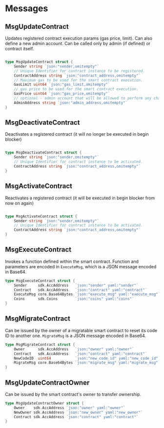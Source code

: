 # Messages

## MsgUpdateContract

Updates registered contract execution params (gas price, limit). Can also define a new admin account. Can be called only by admin (if defined) or contract itself.

```go

type MsgUpdateContract struct {
    Sender string `json:"sender,omitempty"`
    // Unique Identifier for contract instance to be registered.
    ContractAddress string `json:"contract_address,omitempty"`
    // Maximum gas to be used for the smart contract execution.
    GasLimit uint64 `json:"gas_limit,omitempty"`
    // gas price to be used for the smart contract execution.
    GasPrice uint64 `json:"gas_price,omitempty"`
    // optional - admin account that will be allowed to perform any changes
    AdminAddress string `json:"admin_address,omitempty"`
}
```

## MsgDeactivateContract

Deactivates a registered contract (it will no longer be executed in begin blocker)

```go

type MsgDeactivateContract struct {
    Sender string `json:"sender,omitempty"`
    // Unique Identifier for contract instance to be activated.
    ContractAddress string `json:"contract_address,omitempty"`
}
```

## MsgActivateContract

Reactivates a registered contract (it will be executed in begin blocker from now on again)

```go

type MsgActivateContract struct {
    Sender string `json:"sender,omitempty"`
    // Unique Identifier for contract instance to be activated.
    ContractAddress string `json:"contract_address,omitempty"`
}
```

## MsgExecuteContract

Invokes a function defined within the smart contract. Function and parameters are encoded in `ExecuteMsg`, which is a JSON message encoded in Base64.

```go
type MsgExecuteContract struct {
    Sender     sdk.AccAddress   `json:"sender" yaml:"sender"`
    Contract   sdk.AccAddress   `json:"contract" yaml:"contract"`
    ExecuteMsg core.Base64Bytes `json:"execute_msg" yaml:"execute_msg"`
    Coins      sdk.Coins        `json:"coins" yaml:"coins"`
}
```

## MsgMigrateContract

Can be issued by the owner of a migratable smart contract to reset its code ID to another one. `MigrateMsg` is a JSON message encoded in Base64.

```go
type MsgMigrateContract struct {
    Owner      sdk.AccAddress   `json:"owner" yaml:"owner"`
    Contract   sdk.AccAddress   `json:"contract" yaml:"contract"`
    NewCodeID  uint64           `json:"new_code_id" yaml:"new_code_id"`
    MigrateMsg core.Base64Bytes `json:"migrate_msg" yaml:"migrate_msg"`
}
```

## MsgUpdateContractOwner

Can be issued by the smart contract's owner to transfer ownership.

```go
type MsgUpdateContractOwner struct {
    Owner    sdk.AccAddress `json:"owner" yaml:"owner"`
    NewOwner sdk.AccAddress `json:"new_owner" yaml:"new_owner"`
    Contract sdk.AccAddress `json:"contract" yaml:"contract"`
}
```
